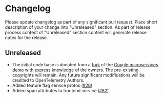 # Changelog

Please update changelog as part of any significant pull request. Place short
description of your change into "Unreleased" section. As part of release process
content of "Unreleased" section content will generate release notes for the
release.

## Unreleased

* The initial code base is donated from a
  [fork](https://github.com/julianocosta89/opentelemetry-microservices-demo) of
  the [Google microservices
  demo](https://github.com/GoogleCloudPlatform/microservices-demo) with express
  knowledge of the owners. The pre-existing copyrights will remain. Any
  future significant modifications will be credited to OpenTelemetry Authors.
* Added feature flag service protos
  ([#26](https://github.com/open-telemetry/opentelemetry-demo-webstore/pull/26))
* Added span attributes to frontend service
  ([#82](https://github.com/open-telemetry/opentelemetry-demo-webstore/pull/82))
